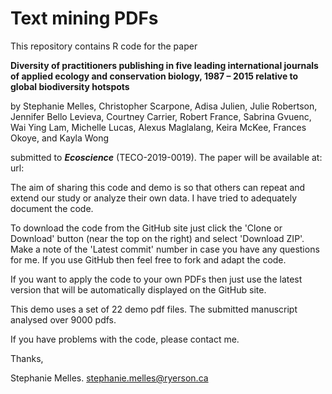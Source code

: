 # Text mining PDFs

This repository contains R code for the paper

**Diversity of practitioners publishing in five leading international journals of applied ecology and conservation biology, 1987 – 2015 relative to global biodiversity hotspots**

by Stephanie Melles, Christopher Scarpone, Adisa Julien, Julie Robertson, Jennifer Bello Levieva, Courtney Carrier, Robert France, Sabrina Gvuenc, Wai Ying Lam, Michelle Lucas, Alexus Maglalang, Keira McKee, Frances Okoye, and Kayla Wong

submitted to ***Ecoscience*** (TECO-2019-0019). The paper will be available at: url:

The aim of sharing this code and demo is so that others can repeat and extend our study or analyze their own data. I have tried to adequately document the code.

To download the code from the GitHub site just click the 'Clone or Download' button (near the top on the right) and select 'Download ZIP'. Make a note of the 'Latest commit' number in case you have any questions for me. If you use GitHub then feel free to fork and adapt the code.

If you want to apply the code to your own PDFs then just use the latest version that will be automatically displayed on the GitHub site.

This demo uses a set of 22 demo pdf files. The submitted manuscript analysed over 9000 pdfs.  

If you have problems with the code, please contact me.

Thanks,

Stephanie Melles.
stephanie.melles@ryerson.ca 
